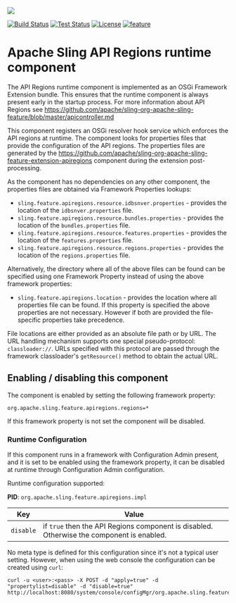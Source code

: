 [<img src="https://sling.apache.org/res/logos/sling.png"/>](https://sling.apache.org)

 [![Build Status](https://builds.apache.org/buildStatus/icon?job=Sling/sling-org-apache-sling-feature-apiregions/master)](https://builds.apache.org/job/Sling/job/sling-org-apache-sling-feature-apiregions/job/master) [![Test Status](https://img.shields.io/jenkins/t/https/builds.apache.org/job/Sling/job/sling-org-apache-sling-feature-apiregions/job/master.svg)](https://builds.apache.org/job/Sling/job/sling-org-apache-sling-feature-apiregions/job/master/test_results_analyzer/) [![License](https://img.shields.io/badge/License-Apache%202.0-blue.svg)](https://www.apache.org/licenses/LICENSE-2.0) [![feature](https://sling.apache.org/badges/group-feature.svg)](https://github.com/apache/sling-aggregator/blob/master/docs/groups/feature.md)

# Apache Sling API Regions runtime component

The API Regions runtime component is implemented as an OSGi Framework Extension bundle.
This ensures that the runtime component is always present early in the startup process.
For more information about API Regions see https://github.com/apache/sling-org-apache-sling-feature/blob/master/apicontroller.md

This component registers an OSGi resolver hook service which enforces the API regions at runtime. The component looks for properties files that provide the configuration of the API regions. The properties files are generated by the https://github.com/apache/sling-org-apache-sling-feature-extension-apiregions component during the extension post-processing.

As the component has no dependencies on any other component, the properties files are obtained via Framework Properties lookups:

* `sling.feature.apiregions.resource.idbsnver.properties` - provides the location of the `idbsnver.properties` file.
* `sling.feature.apiregions.resource.bundles.properties` - provides the location of the `bundles.properties` file.
* `sling.feature.apiregions.resource.features.properties` - provides the location of the `features.properties` file.
* `sling.feature.apiregions.resource.regions.properties` - provides the location of the `regions.properties` file.

Alternatively, the directory where all of the above files can be found can be specified using one Framework Property instead of using
the above framework properties:

* `sling.feature.apiregions.location` - provides the location where all properties file can be found. If this property is specified the above properties are not necessary. However if both are provided the file-specific properties take precedence.

File locations are either provided as an absolute file path or by URL. The URL handling mechanism supports one special pseudo-protocol:
`classloader://`. URLs specified with this protocol are passed through the framework classloader's `getResource()` method to obtain
the actual URL. 

## Enabling / disabling this component
The component is enabled by setting the following framework property:

    org.apache.sling.feature.apiregions.regions=*

If this framework property is not set the component will be disabled.

### Runtime Configuration
If this component runs in a framework with Configuration Admin present, and it is set to be enabled using the framework property, it can be disabled at runtime
through Configuration Admin configuration.

Runtime configuration supported:

**PID**: `org.apache.sling.feature.apiregions.impl`

Key | Value  
--- | ---
`disable` | if `true` then the API Regions component is disabled. Otherwise the component is enabled.

No meta type is defined for this configuration since it's not a typical user setting. However, when using the web console
the configuration can be created using `curl`: 

    curl -u <user>:<pass> -X POST -d "apply=true" -d "propertylist=disable" -d "disable=true" http://localhost:8080/system/console/configMgr/org.apache.sling.feature.apiregions.impl
